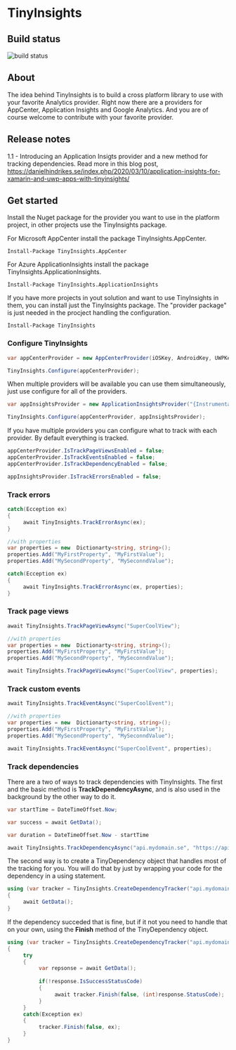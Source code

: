 # TinyInsights

## Build status
<img src="https://io2gamelabs.visualstudio.com/_apis/public/build/definitions/be16d002-5786-41a1-bf3b-3e13d5e80aa0/8/badge" alt="build status" />

## About
The idea behind TinyInsights is to build a cross platform library to use with your favorite Analytics provider. Right now there are a providers for AppCenter, Application Insights and Google Analytics. And you are of course welcome to contribute with your favorite provider.

## Release notes
1.1 - Introducing an Application Insigts provider and a new method for tracking dependencies. Read more in this blog post, https://danielhindrikes.se/index.php/2020/03/10/application-insights-for-xamarin-and-uwp-apps-with-tinyinsights/

## Get started
Install the Nuget package for the provider you want to use in the platform project, in other projects use the TinyInsights package.


For Microsoft AppCenter install the package TinyInsights.AppCenter.

```
Ìnstall-Package TinyInsights.AppCenter
```

For Azure ApplicationInsights install the package TinyInsights.ApplicationInsights.

```
Ìnstall-Package TinyInsights.ApplicationInsights
```

If you have more projects in yout solution and want to use TinyInsights in them, you can install just the TinyInsights package. The "provider package" is just needed in the procject handling the configuration.

```
Ìnstall-Package TinyInsights
```

### Configure TinyInsights
```csharp
var appCenterProvider = new AppCenterProvider(iOSKey, AndroidKey, UWPKey)

TinyInsights.Configure(appCenterProvider);
```

When multiple providers will be available you can use them simultaneously, just  use configure for all of the providers.

```csharp
var appInsightsProvider = new ApplicationInsightsProvider("{InstrumentationKey}");

TinyInsights.Configure(appCenterProvider, appInsightsProvider);
```

If you have multiple providers you can configure what to track with each provider. By default everything is tracked.
```csharp
appCenterProvider.IsTrackPageViewsEnabled = false;
appCenterProvider.IsTrackEventsEnabled = false;
appCenterProvider.IsTrackDependencyEnabled = false;

appInsightsProvider.IsTrackErrorsEnabled = false;
```

### Track errors

```csharp
catch(Ecception ex)
{
     await TinyInsights.TrackErrorAsync(ex);
}

//with properties
var properties = new  Dictionarty<string, string>();
properties.Add("MyFirstProperty", "MyFirstValue");
properties.Add("MySecondProperty", "MySeconndValue");

catch(Ecception ex)
{
     await TinyInsights.TrackErrorAsync(ex, properties);
}
```

### Track page views
```csharp
await TinyInsights.TrackPageViewAsync("SuperCoolView");

//with properties
var properties = new  Dictionarty<string, string>();
properties.Add("MyFirstProperty", "MyFirstValue");
properties.Add("MySecondProperty", "MySeconndValue");

await TinyInsights.TrackPageViewAsync("SuperCoolView", properties);
```

### Track custom events
```csharp
await TinyInsights.TrackEventAsync("SuperCoolEvent");

//with properties
var properties = new  Dictionarty<string, string>();
properties.Add("MyFirstProperty", "MyFirstValue");
properties.Add("MySecondProperty", "MySeconndValue");

await TinyInsights.TrackEventAsync("SuperCoolEvent", properties);
```

### Track dependencies
There are a two of ways to track dependencies with TinyInsights.
The first and the basic method is <strong>TrackDependencyAsync</strong>, and is also used in the background by the other way to do it.

```csharp
var startTime = DateTimeOffset.Now;

var success = await GetData();

var duration = DateTimeOffset.Now - startTime

await TinyInsights.TrackDependencyAsync("api.mydomain.se", "https://api/mydomain.se/v1/data/get", startTime, duration, success);
```

The second way is to create a TinyDependency object that handles most of the tracking for you. You will do that by just by wrapping your code for the dependency in a using statement. 
```csharp
using (var tracker = TinyInsights.CreateDependencyTracker("api.mydomain.se", "https://api/mydomain.se/v1/data/get"))
{
     await GetData();
}
```

If the dependency succeded that is fine, but if it not you need to handle that on your own, using the <strong>Finish</strong> method of the TinyDependency object.
```csharp
using (var tracker = TinyInsights.CreateDependencyTracker("api.mydomain.se", "https://api/mydomain.se/v1/data/get"))
{
     try
     {
          var repsonse = await GetData();
     
          if(!response.IsSuccessStatusCode)
          {
               await tracker.Finish(false, (int)response.StatusCode);
          }
     }
     catch(Exception ex)
     {
          tracker.Finish(false, ex);
     }
}
```
